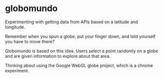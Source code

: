 globomundo
==========

Experimenting with getting data from APIs based on a latitude and longitude. 

Remember when you spun a globe, put your finger down, and told yourself you have to move there?

Globomundo is based on this idea. Users select a point randomly on a globe and are given information to explore about that area. 

Thinking about using the Google WebGL globe project, which is a chrome experiment. 